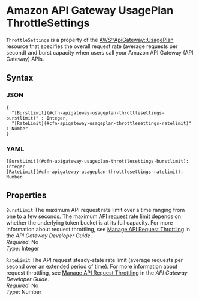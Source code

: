 # Amazon API Gateway UsagePlan ThrottleSettings<a name="aws-properties-apigateway-usageplan-throttlesettings"></a>

`ThrottleSettings` is a property of the [AWS::ApiGateway::UsagePlan](aws-resource-apigateway-usageplan.md) resource that specifies the overall request rate \(average requests per second\) and burst capacity when users call your Amazon API Gateway \(API Gateway\) APIs\.

## Syntax<a name="aws-properties-apigateway-usageplan-throttlesettings-syntax"></a>

### JSON<a name="aws-properties-apigateway-usageplan-throttlesettings-syntax.json"></a>

```
{
  "[BurstLimit](#cfn-apigateway-usageplan-throttlesettings-burstlimit)" : Integer,
  "[RateLimit](#cfn-apigateway-usageplan-throttlesettings-ratelimit)" : Number
}
```

### YAML<a name="aws-properties-apigateway-usageplan-throttlesettings-syntax.yaml"></a>

```
[BurstLimit](#cfn-apigateway-usageplan-throttlesettings-burstlimit): Integer
[RateLimit](#cfn-apigateway-usageplan-throttlesettings-ratelimit): Number
```

## Properties<a name="aws-properties-apigateway-usageplan-throttlesettings-properties"></a>

`BurstLimit`  <a name="cfn-apigateway-usageplan-throttlesettings-burstlimit"></a>
The maximum API request rate limit over a time ranging from one to a few seconds\. The maximum API request rate limit depends on whether the underlying token bucket is at its full capacity\. For more information about request throttling, see [Manage API Request Throttling](https://docs.aws.amazon.com/apigateway/latest/developerguide/api-gateway-request-throttling.html) in the *API Gateway Developer Guide*\.  
*Required*: No  
*Type*: Integer

`RateLimit`  <a name="cfn-apigateway-usageplan-throttlesettings-ratelimit"></a>
The API request steady\-state rate limit \(average requests per second over an extended period of time\)\. For more information about request throttling, see [Manage API Request Throttling](https://docs.aws.amazon.com/apigateway/latest/developerguide/api-gateway-request-throttling.html) in the *API Gateway Developer Guide*\.  
*Required*: No  
*Type*: Number